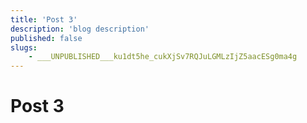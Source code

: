 ```yaml
---
title: 'Post 3'
description: 'blog description'
published: false
slugs:
    - ___UNPUBLISHED___ku1dt5he_cukXjSv7RQJuLGMLzIjZ5aacESg0ma4g
---
```


# Post 3
